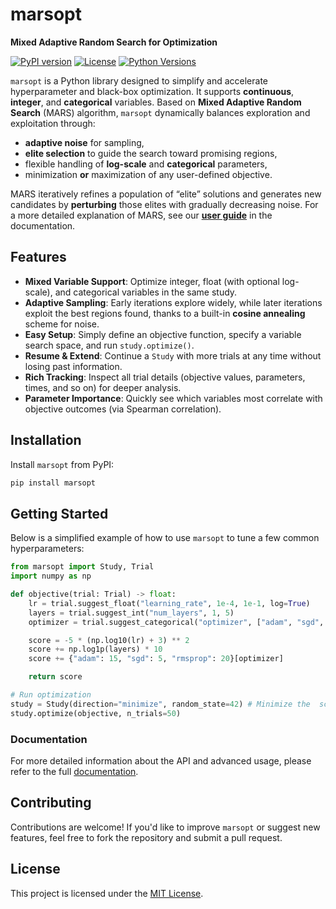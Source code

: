 # marsopt
**Mixed Adaptive Random Search for Optimization**

[![PyPI version](https://img.shields.io/pypi/v/marsopt.svg)](https://pypi.org/project/marsopt/)
[![License](https://img.shields.io/github/license/sibirbil/marsopt.svg)](LICENSE)
[![Python Versions](https://img.shields.io/pypi/pyversions/marsopt.svg)](https://pypi.org/project/marsopt/)

`marsopt` is a Python library designed to simplify and accelerate hyperparameter and black-box optimization. It supports **continuous**, **integer**, and **categorical** variables. Based on **Mixed Adaptive Random Search** (MARS) algorithm, `marsopt` dynamically balances exploration and exploitation through:
- **adaptive noise** for sampling,
- **elite selection** to guide the search toward promising regions,
- flexible handling of **log-scale** and **categorical** parameters,
- minimization **or** maximization of any user-defined objective.

MARS iteratively refines a population of “elite” solutions and generates new candidates by **perturbing** those elites with gradually decreasing noise. For a more detailed explanation of MARS, see our **[user guide](https://marsopt.readthedocs.io/en/latest/algorithm.html)** in the documentation.

## Features
- **Mixed Variable Support**: Optimize integer, float (with optional log-scale), and categorical variables in the same study.  
- **Adaptive Sampling**: Early iterations explore widely, while later iterations exploit the best regions found, thanks to a built-in **cosine annealing** scheme for noise.  
- **Easy Setup**: Simply define an objective function, specify a variable search space, and run `study.optimize()`.  
- **Resume & Extend**: Continue a `Study` with more trials at any time without losing past information.  
- **Rich Tracking**: Inspect all trial details (objective values, parameters, times, and so on) for deeper analysis.  
- **Parameter Importance**: Quickly see which variables most correlate with objective outcomes (via Spearman correlation).

## Installation
Install `marsopt` from PyPI:

```bash
pip install marsopt
```

## Getting Started

Below is a simplified example of how to use `marsopt` to tune a few common hyperparameters:

```python
from marsopt import Study, Trial
import numpy as np

def objective(trial: Trial) -> float:
    lr = trial.suggest_float("learning_rate", 1e-4, 1e-1, log=True)
    layers = trial.suggest_int("num_layers", 1, 5)
    optimizer = trial.suggest_categorical("optimizer", ["adam", "sgd", "rmsprop"])

    score = -5 * (np.log10(lr) + 3) ** 2  
    score += np.log1p(layers) * 10  
    score += {"adam": 15, "sgd": 5, "rmsprop": 20}[optimizer]

    return score 

# Run optimization
study = Study(direction="minimize", random_state=42) # Minimize the  score
study.optimize(objective, n_trials=50)
```

### Documentation
For more detailed information about the API and advanced usage, please refer to the full [documentation](https://marsopt.readthedocs.io/en/latest/).

## Contributing

Contributions are welcome! If you'd like to improve `marsopt` or suggest new features, feel free to fork the repository and submit a pull request.

## License
This project is licensed under the [MIT License](LICENSE).  


